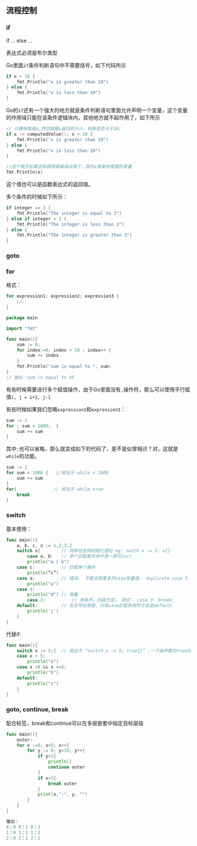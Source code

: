 ## 流程控制

### if

if ... else ...

表达式必须是布尔类型

Go里面`if`条件判断语句中不需要括号，如下代码所示

```go
if x > 10 {
	fmt.Println("x is greater than 10")
} else {
	fmt.Println("x is less than 10")
}
```

Go的`if`还有一个强大的地方就是条件判断语句里面允许声明一个变量，这个变量的作用域只能在该条件逻辑块内，其他地方就不起作用了，如下所示

```go
// 计算获取值x,然后根据x返回的大小，判断是否大于10。
if x := computedValue(); x > 10 {
	fmt.Println("x is greater than 10")
} else {
	fmt.Println("x is less than 10")
}

//这个地方如果这样调用就编译出错了，因为x是条件里面的变量
fmt.Println(x)
```

这个值也可以是函数表达式的返回值。



多个条件的时候如下所示：

```go
if integer == 3 {
	fmt.Println("The integer is equal to 3")
} else if integer < 3 {
	fmt.Println("The integer is less than 3")
} else {
	fmt.Println("The integer is greater than 3")
}
```



### goto





### for

格式：

```go
for expression1; expression2; expression3 {
	//...
}
```

```go
package main

import "fmt"

func main(){
	sum := 0;
	for index:=0; index < 10 ; index++ {
		sum += index
	}
	fmt.Println("sum is equal to ", sum)
}
// 输出：sum is equal to 45
```

有些时候需要进行多个赋值操作，由于Go里面没有`,`操作符，那么可以使用平行赋值`i, j = i+1, j-1`

有些时候如果我们忽略`expression1`和`expression3`：

```go
sum := 1
for ; sum < 1000;  {
	sum += sum
}
```

其中`;`也可以省略，那么就变成如下的代码了，是不是似曾相识？对，这就是`while`的功能。

```go
sum := 1
for sum < 1000 {   //相当于 while < 1000
	sum += sum
}
for{              // 相当于 while true
    break
}
```





### switch

基本使用：

```go
func main(){
    a, b, c, x := 1,2,3,2
    switch x{        // 同样也支持初始化语句 eg: swith x := 5; x{}
        case a, b:   // 多个匹配条件命中其一即可(or)
        println("a | b")
    case c:          // 匹配单个条件
        println(“c”)
    case a:          // 错误， 不能出现重复的case常量值， duplicate case 5 in swith
        println("a")
    case 4:  
        println("d") // 常量    
        case 3:		     // 单条件，内容为空。 隐式： case 3: break;
    default:         // 无论写在哪里，只有case匹配失败时才会走default
        println('j') 
    }
}
```

代替if:

```go
func main(){
    switch x := 5;{  // 相当于 “switch x := 5; true{}” ,一下条件都为true时执行。
    case x > 5:
        println("a")
    case x >0 && x <=5:
        println("b")
    default:
        println("z")
    }
}
```



### goto, continue, break

配合标签，break和continue可以在多层嵌套中指定目标层级

```go
func main(){
    outer:
    for x :=0; x<5; x++{
        for y := 0; y<10; y++{
            if y>2{
                println()
                continue outer
            }
            if x>2{
                break outer
            }
            print(x,":", y, "")
        }
    }
}

输出： 
0：0 0：1 0：2
1：0 1：1 1：2
2：0 2：1 2：2
```



